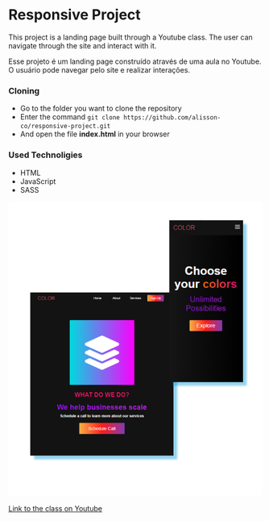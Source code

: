 # Responsive Project

This project is a landing page built through a Youtube class. The user can navigate through the site and interact with it.

Esse projeto é um landing page construído através de uma aula no Youtube. O usuário pode navegar pelo site e realizar interações.

### Cloning

- Go to the folder you want to clone the repository
- Enter the command ```git clone https://github.com/alisson-co/responsive-project.git```
- And open the file **index.html** in your browser

### Used Technoligies
- HTML
- JavaScript
- SASS

![preview img](https://github.com/alisson-co/responsive-project/blob/main/Responsive.jpg)

[Link to the class on Youtube](https://www.youtube.com/watch?v=3-2Pj5hxwrw&ab_channel=BrianDesign)

